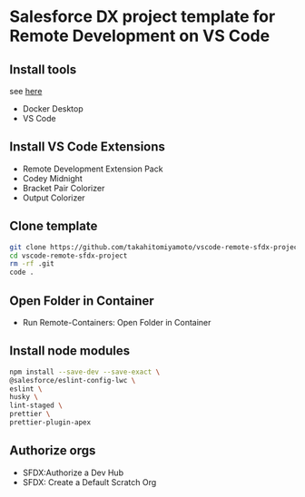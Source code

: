 # Salesforce DX project template for Remote Development on VS Code

## Install tools

see [here](https://forcedotcom.github.io/salesforcedx-vscode/articles/user-guide/remote-development#install)

- Docker Desktop
- VS Code

## Install VS Code Extensions

- Remote Development Extension Pack
- Codey Midnight
- Bracket Pair Colorizer
- Output Colorizer

## Clone template

```sh
git clone https://github.com/takahitomiyamoto/vscode-remote-sfdx-project.git
cd vscode-remote-sfdx-project
rm -rf .git
code .
```

## Open Folder in Container

- Run Remote-Containers: Open Folder in Container

## Install node modules

```sh
npm install --save-dev --save-exact \
@salesforce/eslint-config-lwc \
eslint \
husky \
lint-staged \
prettier \
prettier-plugin-apex
```

## Authorize orgs

- SFDX:Authorize a Dev Hub
- SFDX: Create a Default Scratch Org

